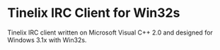 # Tinelix IRC Client for Win32s
Tinelix IRC client written on Microsoft Visual C++ 2.0 and designed for Windows 3.1x with Win32s.

